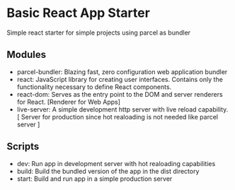 # Basic React App Starter

Simple react starter for simple projects using parcel as bundler

## Modules

- parcel-bundler: Blazing fast, zero configuration web application bundler
- react: JavaScript library for creating user interfaces. Contains only the functionality necessary to define React components.
- react-dom: Serves as the entry point to the DOM and server renderers for React. [Renderer for Web Apps]
- live-server: A simple development http server with live reload capability. [ Server for production since hot realoading is not needed like parcel server ]

## Scripts

- dev: Run app in development server with hot realoading capabilities
- build: Build the bundled version of the app in the dist directory
- start: Build and run app in a simple production server

